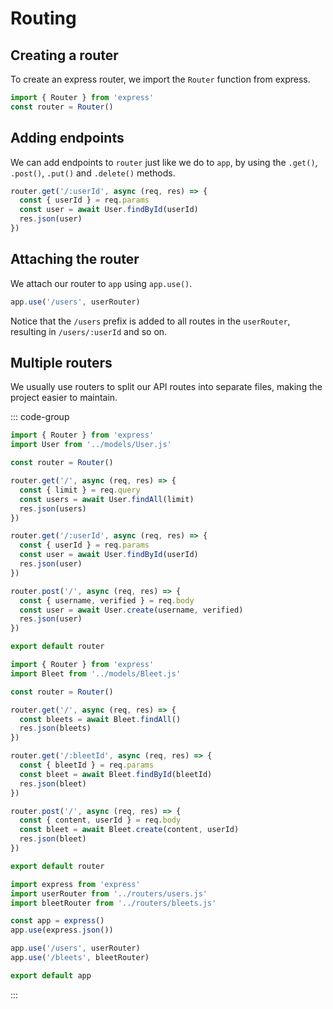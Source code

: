 # Routing

<Vimeo id="932486851" />

## Creating a router

To create an express router, we import the `Router` function from express.

```js
import { Router } from 'express'
const router = Router()
```

## Adding endpoints

We can add endpoints to `router` just like we do to `app`, by using the
`.get()`, `.post()`, `.put()` and `.delete()` methods.

```js
router.get('/:userId', async (req, res) => {
  const { userId } = req.params
  const user = await User.findById(userId)
  res.json(user)
})
```

## Attaching the router

We attach our router to `app` using `app.use()`.

```js
app.use('/users', userRouter)
```

Notice that the `/users` prefix is added to all routes in the `userRouter`,
resulting in `/users/:userId` and so on.

## Multiple routers

We usually use routers to split our API routes into separate files, making the
project easier to maintain.

::: code-group

```js [users.js]
import { Router } from 'express'
import User from '../models/User.js'

const router = Router()

router.get('/', async (req, res) => {
  const { limit } = req.query
  const users = await User.findAll(limit)
  res.json(users)
})

router.get('/:userId', async (req, res) => {
  const { userId } = req.params
  const user = await User.findById(userId)
  res.json(user)
})

router.post('/', async (req, res) => {
  const { username, verified } = req.body
  const user = await User.create(username, verified)
  res.json(user)
})

export default router
```

```js [bleets.js]
import { Router } from 'express'
import Bleet from '../models/Bleet.js'

const router = Router()

router.get('/', async (req, res) => {
  const bleets = await Bleet.findAll()
  res.json(bleets)
})

router.get('/:bleetId', async (req, res) => {
  const { bleetId } = req.params
  const bleet = await Bleet.findById(bleetId)
  res.json(bleet)
})

router.post('/', async (req, res) => {
  const { content, userId } = req.body
  const bleet = await Bleet.create(content, userId)
  res.json(bleet)
})

export default router
```

```js [app.js]
import express from 'express'
import userRouter from '../routers/users.js'
import bleetRouter from '../routers/bleets.js'

const app = express()
app.use(express.json())

app.use('/users', userRouter)
app.use('/bleets', bleetRouter)

export default app
```

:::
